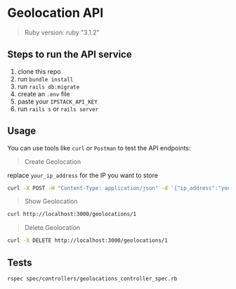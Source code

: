 # Geolocation API

> Ruby version: ruby "3.1.2"

## Steps to run the API service

1. clone this repo
2. run `bundle install`
3. run `rails db:migrate`
4. create an `.env` file
5. paste your `IPSTACK_API_KEY`
4. run `rails s` or `rails server`

## Usage

You can use tools like `curl` or `Postman` to test the API endpoints:

> Create Geolocation

replace `your_ip_address` for the IP you want to store

```sh
curl -X POST -H "Content-Type: application/json" -d '{"ip_address":"your_ip_address"}' http://localhost:3000/geolocations
```

> Show Geolocation

```sh
curl http://localhost:3000/geolocations/1
```

> Delete Geolocation

```sh
curl -X DELETE http://localhost:3000/geolocations/1
```

## Tests

```sh
rspec spec/controllers/geolocations_controller_spec.rb
```

